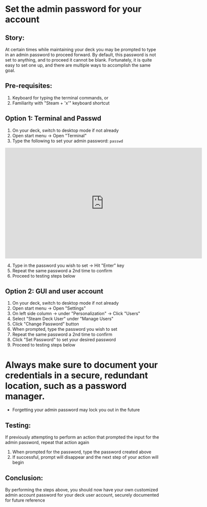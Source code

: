 # Set the admin password for your account

## Story:
At certain times while maintaining your deck you may be prompted to type in an admin password to proceed forward.
By default, this password is not set to anything, and to proceed it cannot be blank.  Fortunately, it is quite easy 
to set one up, and there are multiple ways to accomplish the same goal.

## Pre-requisites:
1. Keyboard for typing the terminal commands, or
2. Familiarity with "Steam + 'x'" keyboard shortcut 

## Option 1: Terminal and Passwd
1. On your deck, switch to desktop mode if not already
2. Open start menu -> Open "Terminal"
3. Type the following to set your admin password:
   `passwd`
<iframe src="https://webitslabsllc-my.sharepoint.com/personal/msbongos_webitslabs_com/_layouts/15/embed.aspx?UniqueId=bf9be878-fb9a-4571-91e9-97cddee12dbb" width="640" height="360" frameborder="0" scrolling="no" allowfullscreen title="setpassword.md-terminal-input.png"></iframe>

4. Type in the password you wish to set -> Hit "Enter" key
5. Repeat the same password a 2nd time to confirm
6. Proceed to testing steps below

 ## Option 2: GUI and user account
1. On your deck, switch to desktop mode if not already
2. Open start menu -> Open "Settings"
3. On left side column -> under "Personalization" -> Click "Users"
4. Select "Steam Deck User" under "Manage Users"
5. Click "Change Password" button
6. When prompted, type the password you wish to set
7. Repeat the same password a 2nd time to confirm
8. Click "Set Password" to set your desired password
9. Proceed to testing steps below

# Always make sure to document your credentials in a secure, redundant location, such as a password manager.  
- Forgetting your admin password may lock you out in the future


 ## Testing:
If previously attempting to perform an action that prompted the input for the admin password, repeat that action again
 1. When prompted for the password, type the password created above
 2. If successful, prompt will disappear and the next step of your action will begin

## Conclusion:
By performing the steps above, you should now have your own customized admin account password for your deck user account, securely documented for future reference
